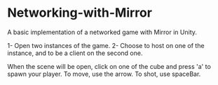 # Networking-with-Mirror
A basic implementation of a networked game with Mirror in Unity.


1- Open two instances of the game. 
2- Choose to host on one of the instance, and to be a client on the second one. 


When the scene will be open, click on one of the cube and press 'a' to spawn your player. 
To move, use the arrow. 
To shot, use spaceBar. 
